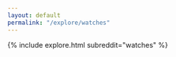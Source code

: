 ```yaml
---
layout: default
permalink: "/explore/watches"
---
```


<link rel="stylesheet" type="text/css" href="/static/css/explore.css">
{% include explore.html subreddit="watches" %}
